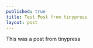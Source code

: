 ```yaml
---
published: true
title: Test Post from tinypress
layout: post
---
```

This was a post from tinypress